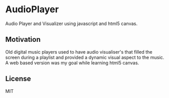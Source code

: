 # AudioPlayer
Audio Player and Visualizer using javascript and html5 canvas.


## Motivation

Old digital music players used to have audio visualiser's that filled the screen during a playlist and provided a dynamic visual aspect to the music. A web based version was my goal while learning html5 canvas.

## License

MIT